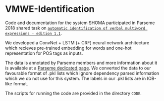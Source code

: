 # VMWE-Identification

Code and documentation for the system SHOMA participated in Parseme 2018 shared task on [`automatic identification of verbal multiword expressions - edition 1.1`](http://multiword.sourceforge.net/PHITE.php?sitesig=CONF&page=CONF_04_LAW-MWE-CxG_2018___lb__COLING__rb__&subpage=CONF_40_Shared_Task).

We developed a ConvNet + LSTM (+ CRF) neural network architecture which recieves pre-trained embedding for words and one-hot representation for POS tags as inputs.

The data is annotated by Parseme members and more information about it is available at a [Parseme dedicated page](http://parsemefr.lif.univ-mrs.fr/parseme-st-guidelines/1.1/). We converted the data to our favourable format of .pkl lists which ignore dependency parsed information which we do not use for this system. The labels in our .pkl lists are in IOB-like format.

The scripts for running the code are provided in the directory `CODE`.
